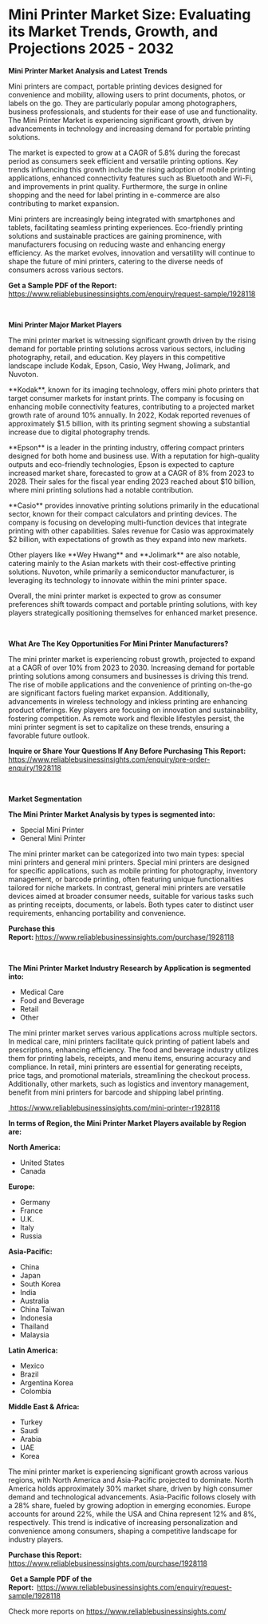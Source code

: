 <p><h1>Mini Printer Market Size: Evaluating its Market Trends, Growth, and Projections 2025 - 2032</h1></p><p><strong>Mini Printer Market Analysis and Latest Trends</strong></p>
<p><p>Mini printers are compact, portable printing devices designed for convenience and mobility, allowing users to print documents, photos, or labels on the go. They are particularly popular among photographers, business professionals, and students for their ease of use and functionality. The Mini Printer Market is experiencing significant growth, driven by advancements in technology and increasing demand for portable printing solutions.</p><p>The market is expected to grow at a CAGR of 5.8% during the forecast period as consumers seek efficient and versatile printing options. Key trends influencing this growth include the rising adoption of mobile printing applications, enhanced connectivity features such as Bluetooth and Wi-Fi, and improvements in print quality. Furthermore, the surge in online shopping and the need for label printing in e-commerce are also contributing to market expansion.</p><p>Mini printers are increasingly being integrated with smartphones and tablets, facilitating seamless printing experiences. Eco-friendly printing solutions and sustainable practices are gaining prominence, with manufacturers focusing on reducing waste and enhancing energy efficiency. As the market evolves, innovation and versatility will continue to shape the future of mini printers, catering to the diverse needs of consumers across various sectors.</p></p>
<p><strong>Get a Sample PDF of the Report:&nbsp;</strong> <a href="https://www.reliablebusinessinsights.com/enquiry/request-sample/1928118?utm_campaign=3035&utm_medium=2&utm_source=Github&utm_content=ia&utm_term=29032025&utm_id=mini-printer">https://www.reliablebusinessinsights.com/enquiry/request-sample/1928118</a></p>
<p>&nbsp;</p>
<p><strong>Mini Printer Major Market Players</strong></p>
<p><p>The mini printer market is witnessing significant growth driven by the rising demand for portable printing solutions across various sectors, including photography, retail, and education. Key players in this competitive landscape include Kodak, Epson, Casio, Wey Hwang, Jolimark, and Nuvoton.</p><p>**Kodak**, known for its imaging technology, offers mini photo printers that target consumer markets for instant prints. The company is focusing on enhancing mobile connectivity features, contributing to a projected market growth rate of around 10% annually. In 2022, Kodak reported revenues of approximately $1.5 billion, with its printing segment showing a substantial increase due to digital photography trends.</p><p>**Epson** is a leader in the printing industry, offering compact printers designed for both home and business use. With a reputation for high-quality outputs and eco-friendly technologies, Epson is expected to capture increased market share, forecasted to grow at a CAGR of 8% from 2023 to 2028. Their sales for the fiscal year ending 2023 reached about $10 billion, where mini printing solutions had a notable contribution.</p><p>**Casio** provides innovative printing solutions primarily in the educational sector, known for their compact calculators and printing devices. The company is focusing on developing multi-function devices that integrate printing with other capabilities. Sales revenue for Casio was approximately $2 billion, with expectations of growth as they expand into new markets.</p><p>Other players like **Wey Hwang** and **Jolimark** are also notable, catering mainly to the Asian markets with their cost-effective printing solutions. Nuvoton, while primarily a semiconductor manufacturer, is leveraging its technology to innovate within the mini printer space.</p><p>Overall, the mini printer market is expected to grow as consumer preferences shift towards compact and portable printing solutions, with key players strategically positioning themselves for enhanced market presence.</p></p>
<p>&nbsp;</p>
<p><strong>What Are The Key Opportunities For Mini Printer Manufacturers?</strong></p>
<p><p>The mini printer market is experiencing robust growth, projected to expand at a CAGR of over 10% from 2023 to 2030. Increasing demand for portable printing solutions among consumers and businesses is driving this trend. The rise of mobile applications and the convenience of printing on-the-go are significant factors fueling market expansion. Additionally, advancements in wireless technology and inkless printing are enhancing product offerings. Key players are focusing on innovation and sustainability, fostering competition. As remote work and flexible lifestyles persist, the mini printer segment is set to capitalize on these trends, ensuring a favorable future outlook.</p></p>
<p><strong>Inquire or Share Your Questions If Any Before Purchasing This Report:</strong> <a href="https://www.reliablebusinessinsights.com/enquiry/pre-order-enquiry/1928118?utm_campaign=3035&utm_medium=2&utm_source=Github&utm_content=ia&utm_term=29032025&utm_id=mini-printer">https://www.reliablebusinessinsights.com/enquiry/pre-order-enquiry/1928118</a></p>
<p>&nbsp;</p>
<p><strong>Market Segmentation</strong></p>
<p><strong>The Mini Printer Market Analysis by types is segmented into:</strong></p>
<p><ul><li>Special Mini Printer</li><li>General Mini Printer</li></ul></p>
<p><p>The mini printer market can be categorized into two main types: special mini printers and general mini printers. Special mini printers are designed for specific applications, such as mobile printing for photography, inventory management, or barcode printing, often featuring unique functionalities tailored for niche markets. In contrast, general mini printers are versatile devices aimed at broader consumer needs, suitable for various tasks such as printing receipts, documents, or labels. Both types cater to distinct user requirements, enhancing portability and convenience.</p></p>
<p><strong>Purchase this Report:&nbsp;</strong><a href="https://www.reliablebusinessinsights.com/purchase/1928118?utm_campaign=3035&utm_medium=2&utm_source=Github&utm_content=ia&utm_term=29032025&utm_id=mini-printer">https://www.reliablebusinessinsights.com/purchase/1928118</a></p>
<p>&nbsp;</p>
<p><strong>The Mini Printer Market Industry Research by Application is segmented into:</strong></p>
<p><ul><li>Medical Care</li><li>Food and Beverage</li><li>Retail</li><li>Other</li></ul></p>
<p><p>The mini printer market serves various applications across multiple sectors. In medical care, mini printers facilitate quick printing of patient labels and prescriptions, enhancing efficiency. The food and beverage industry utilizes them for printing labels, receipts, and menu items, ensuring accuracy and compliance. In retail, mini printers are essential for generating receipts, price tags, and promotional materials, streamlining the checkout process. Additionally, other markets, such as logistics and inventory management, benefit from mini printers for barcode and shipping label printing.</p></p>
<p><a href="https://www.reliablebusinessinsights.com/mini-printer-r1928118?utm_campaign=3035&utm_medium=2&utm_source=Github&utm_content=ia&utm_term=29032025&utm_id=mini-printer">&nbsp;https://www.reliablebusinessinsights.com/mini-printer-r1928118</a></p>
<p><strong>In terms of Region, the Mini Printer Market Players available by Region are:</strong></p>
<p>
    <p> <strong> North America: </strong>
        <ul>
            <li>United States</li>
            <li>Canada</li>
        </ul>
        </p> 
    <p> <strong> Europe: </strong>
        <ul>
            <li>Germany</li>
            <li>France</li>
            <li>U.K.</li>
            <li>Italy</li>
            <li>Russia</li>
        </ul>
        </p> 
    <p> <strong> Asia-Pacific: </strong>
        <ul>
            <li>China</li>
            <li>Japan</li>
            <li>South Korea</li>
            <li>India</li>
            <li>Australia</li>
            <li>China Taiwan</li>
            <li>Indonesia</li>
            <li>Thailand</li>
            <li>Malaysia</li>
        </ul>
        </p> 
    <p> <strong> Latin America: </strong>
        <ul>
            <li>Mexico</li>
            <li>Brazil</li>
            <li>Argentina Korea</li>
            <li>Colombia</li>
        </ul>
        </p> 
    <p> <strong> Middle East & Africa: </strong>
        <ul>
            <li>Turkey</li>
            <li>Saudi</li>
            <li>Arabia</li>
            <li>UAE</li>
            <li>Korea</li>
        </ul>
    </p>
    </p>
<p><p>The mini printer market is experiencing significant growth across various regions, with North America and Asia-Pacific projected to dominate. North America holds approximately 30% market share, driven by high consumer demand and technological advancements. Asia-Pacific follows closely with a 28% share, fueled by growing adoption in emerging economies. Europe accounts for around 22%, while the USA and China represent 12% and 8%, respectively. This trend is indicative of increasing personalization and convenience among consumers, shaping a competitive landscape for industry players.</p></p>
<p><strong>Purchase this Report: </strong><a href="https://www.reliablebusinessinsights.com/purchase/1928118?utm_campaign=3035&utm_medium=2&utm_source=Github&utm_content=ia&utm_term=29032025&utm_id=mini-printer">https://www.reliablebusinessinsights.com/purchase/1928118</a></p>
<p>&nbsp;<strong>Get a Sample PDF of the Report:&nbsp;&nbsp;</strong><a href="https://www.reliablebusinessinsights.com/enquiry/request-sample/1928118?utm_campaign=3035&utm_medium=2&utm_source=Github&utm_content=ia&utm_term=29032025&utm_id=mini-printer">https://www.reliablebusinessinsights.com/enquiry/request-sample/1928118</a></p>
<p><strong></strong></p>
<p>Check more reports on <a href="https://www.reliablebusinessinsights.com/?utm_campaign=3035&utm_medium=2&utm_source=Github&utm_content=ia&utm_term=29032025&utm_id=mini-printer">https://www.reliablebusinessinsights.com/</a></p>